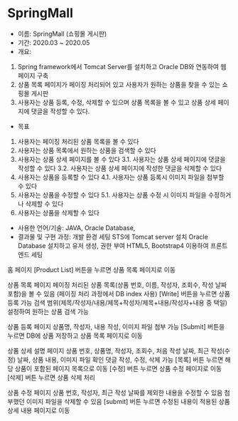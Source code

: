 # SpringMall

- 이름: SpringMall (쇼핑몰 게시판)
-	기간: 2020.03 ~ 2020.05
-	개요:
 1. Spring framework에서 Tomcat Server를 설치하고 Oracle DB와 연동하여 웹 페이지 구축
 2. 상품 목록 페이지가 페이징 처리되어 있고 사용자가 원하는 상품을 찾을 수 있는 쇼핑몰 게시판
 3. 사용자는 상품 등록, 수정, 삭제할 수 있으며 상품 목록을 볼 수 있고 상품 상세 페이지에 댓글을 작성할 수 있다.
  
-	목표
 1. 사용자는 페이징 처리된 상품 목록을 볼 수 있다
 2. 사용자는 상품 목록에서 원하는 상품을 검색할 수 있다
 3. 사용자는 상품 상세 페이지를 볼 수 있다
  3.1. 사용자는 상품 상세 페이지에 댓글을 작성할 수 있다
  3.2. 사용자는 상품 상세 페이지에 작성한 댓글을 삭제할 수 있다
 4. 사용자는 상품을 등록할 수 있다
  4.1. 사용자는 상품 등록시 이미지 파일을 첨부할 수 있다
 5. 사용자는 상품을 수정할 수 있다
  5.1. 사용자는 상품 수정 시 이미지 파일을 수정하거나 삭제할 수 있다
 6. 사용자는 상품을 삭제할 수 있다

-	사용한 언어/기술: JAVA, Oracle Database, 
-	결과물 및 구현 과정:
 개발 환경 세팅
  STS에 Tomcat server 설치
  Oracle Database 설치하고 유저 생성, 권한 부여
  HTML5, Bootstrap4 이용하여 프론트엔드 세팅

 홈 페이지
  [Product List] 버튼을 누르면 상품 목록 페이지로 이동
  
 상품 목록 페이지
  페이징 처리된 상품 목록(상품 번호, 이름, 작성자, 조회수, 작성 날짜 포함)을 볼 수 있음 (페이징 처리 과정에서 DB index 사용)
  [Write] 버튼을 누르면 상품 등록 가능
  검색 범위(제목/작성자/내용/제목+작성자/제목+내용/작성자+내용 중 택일) 설정하여 원하는 상품 검색 가능
  
 상품 등록 페이지
  상품명, 작성자, 내용 작성, 이미지 파일 첨부 가능
  [Submit] 버튼을 누르면 DB에 상품 저장하고 상품 목록 페이지로 이동
  
 상품 상세 설명 페이지
  상품 번호, 상품명, 작성자, 조회수, 처음 작성 날짜, 최근 작성(수정) 날짜, 상품 내용, 이미지 파일 확인
  댓글 작성, 수정, 삭제 가능
  [목록] 버튼 누르면 해당 상품이 포함된 페이지 목록으로 이동
  [수정] 버튼 누르면 상품 수정 페이지로 이동
  [삭제] 버튼 누르면 상품 삭제 처리
  
 상품 수정 페이지
  상품 번호, 작성자, 최근 작성 날짜를 제외한 내용을 수정할 수 있음
  첨부했던 이미지 파일을 삭제할 수 있음
  [submit] 버튼 누르면 수정된 내용이 적용된 상품 상세 내용 페이지로 이동
